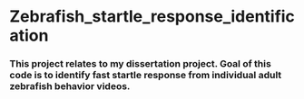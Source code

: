 # Zebrafish_startle_response_identification

### This project relates to my dissertation project. Goal of this code is to identify fast startle response from individual adult zebrafish behavior videos. 

